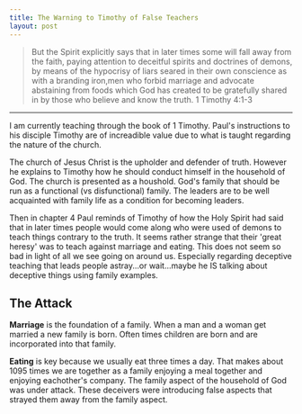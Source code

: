 ```yaml
---
title: The Warning to Timothy of False Teachers
layout: post
---
```


> But the Spirit explicitly says that in later times some will fall away from the faith, paying attention to deceitful spirits and doctrines of demons, by means of the hypocrisy of liars seared in their own conscience as with a branding iron,men who forbid marriage and advocate abstaining from foods which God has created to be gratefully shared in by those who believe and know the truth. 1 Timothy 4:1-3
---

I am currently teaching through the book of 1 Timothy. Paul's instructions to his disciple Timothy are of increadible value due to what is taught regarding the nature of the church. 

The church of Jesus Christ is the upholder and defender of truth. However he explains to Timothy how he should conduct himself in the household of God. The church is presented as a houshold. God's family that should be run as a functional (vs disfunctional) family. The leaders are to be well acquainted with family life as a condition for becoming leaders. 

Then in chapter 4 Paul reminds of Timothy of how the Holy Spirit had said that in later times people would come along who were used of demons to teach things contrary to the truth. It seems rather strange that their 'great heresy' was to teach against marriage and eating. This does not seem so bad in light of all we see going on around us. Especially regarding deceptive teaching that leads people astray...or wait...maybe he IS talking about deceptive things using family examples. 

## The Attack

**Marriage** is the foundation of a family. When a man and a woman get married a new family is born. Often times children are born and are incorporated into that family. 

**Eating** is key because we usually eat three times a day. That makes about 1095 times we are together as a family enjoying a meal together and enjoying eachother's company. The family aspect of the household of God was under attack. These deceivers were introducing false aspects that strayed them away from the family aspect. 

